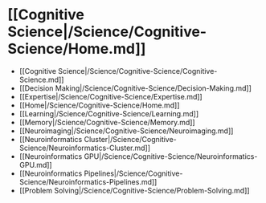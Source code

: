 # [[Cognitive Science|/Science/Cognitive-Science/Home.md]]
 * [[Cognitive Science|/Science/Cognitive-Science/Cognitive-Science.md]]
 * [[Decision Making|/Science/Cognitive-Science/Decision-Making.md]]
 * [[Expertise|/Science/Cognitive-Science/Expertise.md]]
 * [[Home|/Science/Cognitive-Science/Home.md]]
 * [[Learning|/Science/Cognitive-Science/Learning.md]]
 * [[Memory|/Science/Cognitive-Science/Memory.md]]
 * [[Neuroimaging|/Science/Cognitive-Science/Neuroimaging.md]]
 * [[Neuroinformatics Cluster|/Science/Cognitive-Science/Neuroinformatics-Cluster.md]]
 * [[Neuroinformatics GPU|/Science/Cognitive-Science/Neuroinformatics-GPU.md]]
 * [[Neuroinformatics Pipelines|/Science/Cognitive-Science/Neuroinformatics-Pipelines.md]]
 * [[Problem Solving|/Science/Cognitive-Science/Problem-Solving.md]]
